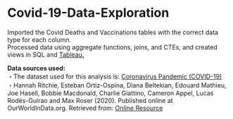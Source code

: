 # Covid-19-Data-Exploration
Imported the Covid Deaths and Vaccinations tables with the correct data type for each column. <br>
Processed data using aggregate functions, joins, and CTEs, and created views in SQL and <a href="https://public.tableau.com/app/profile/christine.yin/viz/Covid19DataExploration_16288198724040/Dashboard1">Tableau.</a><br>

<b>Data sources used:</b><br>
・The dataset used for this analysis is: <a href="https://ourworldindata.org/covid-deaths">Coronavirus Pandemic (COVID-19)</a><br>
・Hannah Ritchie, Esteban Ortiz-Ospina, Diana Beltekian, Edouard Mathieu, Joe Hasell, Bobbie Macdonald, Charlie Giattino, Cameron Appel, Lucas Rodés-Guirao and Max Roser (2020). Published online at OurWorldInData.org. Retrieved from: <a href="https://ourworldindata.org/coronavirus">Online Resource</a><br>
